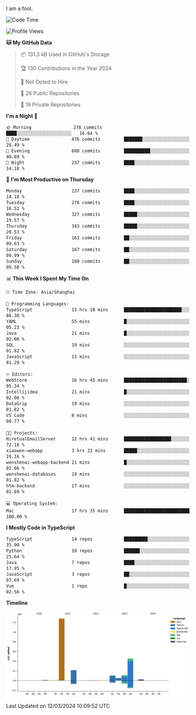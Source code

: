 I am a fool.

<!--START_SECTION:waka-->
![Code Time](http://img.shields.io/badge/Code%20Time-1%2C253%20hrs%2023%20mins-blue)

![Profile Views](http://img.shields.io/badge/Profile%20Views-2-blue)

**🐱 My GitHub Data** 

> 📦 131.3 kB Used in GitHub's Storage 
 > 
> 🏆 130 Contributions in the Year 2024
 > 
> 🚫 Not Opted to Hire
 > 
> 📜 26 Public Repositories 
 > 
> 🔑 19 Private Repositories 
 > 
**I'm a Night 🦉** 

```text
🌞 Morning                278 commits         ████░░░░░░░░░░░░░░░░░░░░░   16.64 % 
🌆 Daytime                476 commits         ███████░░░░░░░░░░░░░░░░░░   28.49 % 
🌃 Evening                680 commits         ██████████░░░░░░░░░░░░░░░   40.69 % 
🌙 Night                  237 commits         ████░░░░░░░░░░░░░░░░░░░░░   14.18 % 
```
📅 **I'm Most Productive on Thursday** 

```text
Monday                   237 commits         ████░░░░░░░░░░░░░░░░░░░░░   14.18 % 
Tuesday                  276 commits         ████░░░░░░░░░░░░░░░░░░░░░   16.52 % 
Wednesday                327 commits         █████░░░░░░░░░░░░░░░░░░░░   19.57 % 
Thursday                 343 commits         █████░░░░░░░░░░░░░░░░░░░░   20.53 % 
Friday                   161 commits         ██░░░░░░░░░░░░░░░░░░░░░░░   09.63 % 
Saturday                 167 commits         ██░░░░░░░░░░░░░░░░░░░░░░░   09.99 % 
Sunday                   160 commits         ██░░░░░░░░░░░░░░░░░░░░░░░   09.58 % 
```


📊 **This Week I Spent My Time On** 

```text
🕑︎ Time Zone: Asia/Shanghai

💬 Programming Languages: 
TypeScript               15 hrs 10 mins      ██████████████████████░░░   86.30 % 
YAML                     55 mins             █░░░░░░░░░░░░░░░░░░░░░░░░   05.23 % 
Java                     21 mins             █░░░░░░░░░░░░░░░░░░░░░░░░   02.06 % 
SQL                      19 mins             ░░░░░░░░░░░░░░░░░░░░░░░░░   01.82 % 
JavaScript               13 mins             ░░░░░░░░░░░░░░░░░░░░░░░░░   01.29 % 

🔥 Editors: 
WebStorm                 16 hrs 45 mins      ████████████████████████░   95.34 % 
Intellijidea             21 mins             █░░░░░░░░░░░░░░░░░░░░░░░░   02.06 % 
DataGrip                 19 mins             ░░░░░░░░░░░░░░░░░░░░░░░░░   01.82 % 
VS Code                  8 mins              ░░░░░░░░░░░░░░░░░░░░░░░░░   00.77 % 

🐱‍💻 Projects: 
HiretualEmailServer      12 hrs 41 mins      ██████████████████░░░░░░░   72.18 % 
xiaowen-webapp           3 hrs 22 mins       █████░░░░░░░░░░░░░░░░░░░░   19.16 % 
wenshenai-webapp-backend 21 mins             █░░░░░░░░░░░░░░░░░░░░░░░░   02.06 % 
wenshenai-databases      19 mins             ░░░░░░░░░░░░░░░░░░░░░░░░░   01.82 % 
htm-backend              17 mins             ░░░░░░░░░░░░░░░░░░░░░░░░░   01.69 % 

💻 Operating System: 
Mac                      17 hrs 35 mins      █████████████████████████   100.00 % 
```

**I Mostly Code in TypeScript** 

```text
TypeScript               14 repos            █████████░░░░░░░░░░░░░░░░   35.90 % 
Python                   10 repos            ██████░░░░░░░░░░░░░░░░░░░   25.64 % 
Java                     7 repos             ████░░░░░░░░░░░░░░░░░░░░░   17.95 % 
JavaScript               3 repos             ██░░░░░░░░░░░░░░░░░░░░░░░   07.69 % 
Vue                      1 repo              █░░░░░░░░░░░░░░░░░░░░░░░░   02.56 % 
```



**Timeline**

![Lines of Code chart](https://raw.githubusercontent.com/VeejaLiu/VeejaLiu/master/assets/bar_graph.png)


 Last Updated on 12/03/2024 10:09:52 UTC
<!--END_SECTION:waka-->
